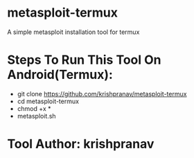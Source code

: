 # metasploit-termux
A simple metasploit installation tool for termux

# Steps To Run This Tool On Android(Termux):
- git clone https://github.com/krishpranav/metasploit-termux
- cd metasploit-termux
- chmod +x *
- metasploit.sh

# Tool Author: krishpranav
